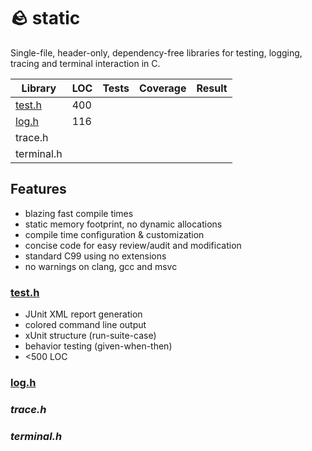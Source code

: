 # 🪨 static
Single-file, header-only, dependency-free libraries for testing, logging, tracing and terminal interaction in C.

|Library|LOC|Tests|Coverage|Result|
|-|-|-|-|-|
|[test.h](#testh)|400||||
|[log.h](#logh)|116||||
|trace.h|||||
|terminal.h|||||

## Features
* blazing fast compile times
* static memory footprint, no dynamic allocations
* compile time configuration & customization
* concise code for easy review/audit and modification
* standard C99 using no extensions
* no warnings on clang, gcc and msvc

### [test.h](static/test.h)
* JUnit XML report generation
* colored command line output
* xUnit structure (run-suite-case)
* behavior testing (given-when-then)
* <500 LOC

### [log.h](static/log.h)

### *trace.h*

### *terminal.h*